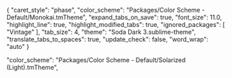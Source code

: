 {
	"caret_style": "phase",
	"color_scheme": "Packages/Color Scheme - Default/Monokai.tmTheme",
	"expand_tabs_on_save": true,
	"font_size": 11.0,
	"highlight_line": true,
	"highlight_modified_tabs": true,
	"ignored_packages":
	[
		"Vintage"
	],
	"tab_size": 4,
	"theme": "Soda Dark 3.sublime-theme",
	"translate_tabs_to_spaces": true,
	"update_check": false,
	"word_wrap": "auto"
}

"color_scheme": "Packages/Color Scheme - Default/Solarized (Light).tmTheme",
